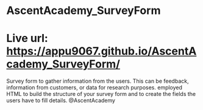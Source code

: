 # AscentAcademy_SurveyForm
# Live url: https://appu9067.github.io/AscentAcademy_SurveyForm/
Survey form to gather information from the users. This can be feedback, information from  customers, or data for research purposes. employed HTML to build the structure of your survey  form and to create the fields the users have to fill details. 
@AscentAcademy
